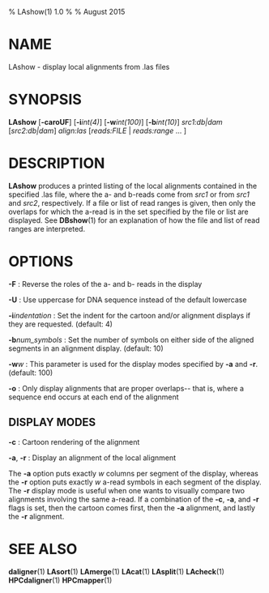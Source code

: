 % LAshow(1) 1.0
%
% August 2015

# NAME

LAshow - display local alignments from .las files

# SYNOPSIS

**LAshow** [**-caroUF**] [**-i***int(4)*] [**-w***int(100)*]
[**-b***int(10)*] *src1:db|dam* [*src2:db|dam*] *align:las*
[*reads:FILE* | *reads:range* ... ]

# DESCRIPTION

**LAshow** produces a printed listing of the local alignments contained in the
specified .las file, where the a- and b-reads come from *src1* or from *src1*
and *src2*, respectively. If a file or list of read ranges is given, then only
the overlaps for which the a-read is in the set specified by the file or list
are displayed. See **DBshow**(1) for an explanation of how the file and list
of read ranges are interpreted.

# OPTIONS

**-F**
:   Reverse the roles of the a- and b- reads in the display

**-U**
:   Use uppercase for DNA sequence instead of the default lowercase

**-i***indentation*
:   Set the indent for the cartoon and/or alignment displays if they are
	requested. (default: 4)

**-b***num_symbols*
:   Set the number of symbols on either side of the aligned segments in an
	alignment display. (default: 10)

**-w***w*
:   This parameter is used for the display modes specified
	by **-a** and **-r**. (default: 100)

**-o**
:   Only display alignments that are proper overlaps-- that is, where a
	sequence end occurs at each end of the alignment

## DISPLAY MODES

**-c**
:   Cartoon rendering of the alignment

**-a**, **-r**
:   Display an alignment of the local alignment

The **-a** option puts exactly *w* columns per segment of
the display, whereas the **-r** option puts exactly *w* a-read symbols in each
segment of the display. The **-r** display mode is useful when one wants to
visually compare two alignments involving the same a-read. If a combination of
the **-c**, **-a**, and **-r** flags is set, then the cartoon comes first,
then the **-a** alignment, and lastly the **-r** alignment.

# SEE ALSO

**daligner**(1)
**LAsort**(1)
**LAmerge**(1)
**LAcat**(1)
**LAsplit**(1)
**LAcheck**(1)
**HPCdaligner**(1)
**HPCmapper**(1)
